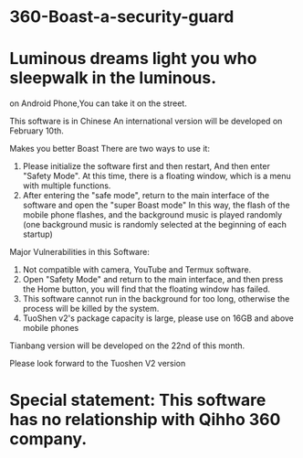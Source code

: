 # 360-Boast-a-security-guard
#  Luminous dreams light you who sleepwalk in the luminous.
on Android Phone,You can take it on the street.

This software is in Chinese 
An international version will be developed on February 10th.

Makes you better Boast
There are two ways to use it:
1. Please initialize the software first and then restart, And then enter "Safety Mode".
At this time, there is a floating window, which is a menu with multiple functions.
2. After entering the "safe mode", return to the main interface of the software and open the "super Boast mode"
In this way, the flash of the mobile phone flashes, and the background music is played randomly (one background music is randomly selected at the beginning of each startup)

Major Vulnerabilities in this Software:
1. Not compatible with camera, YouTube and Termux software.
2. Open "Safety Mode" and return to the main interface, and then press the Home button, you will find that the floating window has failed.
3. This software cannot run in the background for too long, otherwise the process will be killed by the system.
4. TuoShen v2's package capacity is large, please use on 16GB and above mobile phones

Tianbang version will be developed on the 22nd of this month.

Please look forward to the Tuoshen V2 version

# Special statement: This software has no relationship with Qihho 360 company.
